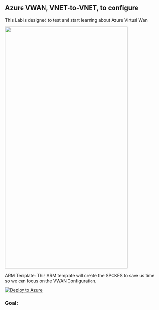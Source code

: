 ## Azure VWAN, VNET-to-VNET, to configure

This Lab is designed to test and start learning about Azure Virtual Wan 

<img src="https://github.com/andrey-gamboa/Labs/blob/main/Resources/vwanvnet2vnet.png" width="400" height="790">

ARM Template: This ARM template  will create the SPOKES to save us time so we can focus on the VWAN Configuration.

[![Deploy to Azure](https://aka.ms/deploytoazurebutton)](https://portal.azure.com/#create/Microsoft.Template/uri/https%3A%2F%2Fraw.githubusercontent.com%2Fandrey-gamboa%2FLabs%2Fmain%2FTemplates%2Fvwan-vnet-to-vnet-configure.json)


### Goal:

